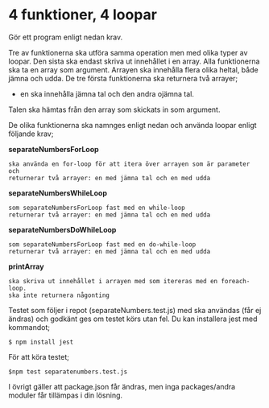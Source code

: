 # 4 funktioner, 4 loopar

Gör ett program enligt nedan krav.

Tre av funktionerna ska utföra samma operation men med olika typer av loopar. Den sista ska endast skriva ut innehållet i en array.
Alla funktionerna ska ta en array som argument. Arrayen ska innehålla flera olika heltal, både jämna och udda.
De tre första funktionerna ska returnera två arrayer; 

- en ska innehålla jämna tal och den andra ojämna tal.

Talen ska hämtas från den array som skickats in som argument.

De olika funktionerna ska namnges enligt nedan och använda loopar enligt följande krav;

**separateNumbersForLoop**

    ska använda en for-loop för att itera över arrayen som är parameter och
    returnerar två arrayer: en med jämna tal och en med udda


**separateNumbersWhileLoop**

    som separateNumbersForLoop fast med en while-loop
    returnerar två arrayer: en med jämna tal och en med udda


**separateNumbersDoWhileLoop**

    som separateNumbersForLoop fast med en do-while-loop
    returnerar två arrayer: en med jämna tal och en med udda


**printArray**

    ska skriva ut innehållet i arrayen med som itereras med en foreach-loop.
    ska inte returnera någonting


Testet som följer i repot (separateNumbers.test.js) med ska användas (får ej ändras) och godkänt ges om testet körs utan fel.
Du kan installera jest med kommandot;


    $ npm install jest


För att köra testet;


    $npm test separatenumbers.test.js


  I övrigt gäller att package.json får ändras, men inga packages/andra moduler får tillämpas i din lösning.

